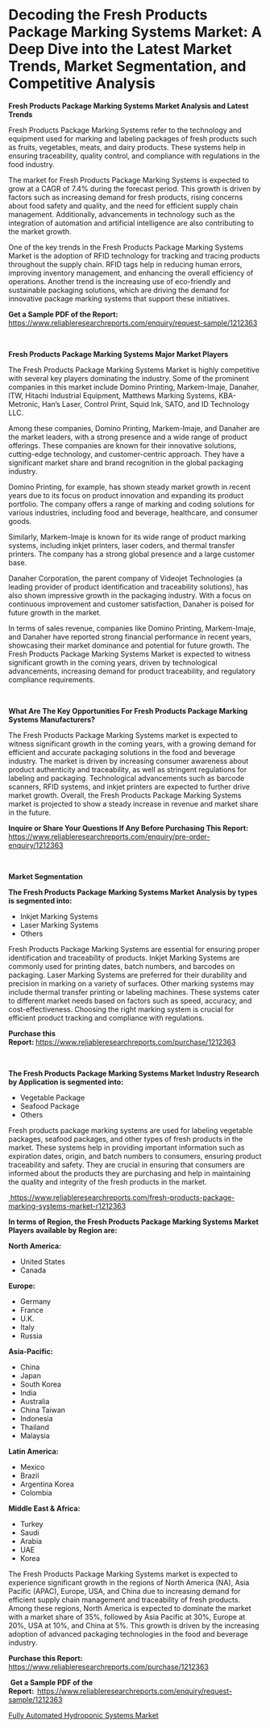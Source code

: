 <p><h1>Decoding the Fresh Products Package Marking Systems Market: A Deep Dive into the Latest Market Trends, Market Segmentation, and Competitive Analysis</h1></p><p><strong>Fresh Products Package Marking Systems Market Analysis and Latest Trends</strong></p>
<p><p>Fresh Products Package Marking Systems refer to the technology and equipment used for marking and labeling packages of fresh products such as fruits, vegetables, meats, and dairy products. These systems help in ensuring traceability, quality control, and compliance with regulations in the food industry.</p><p>The market for Fresh Products Package Marking Systems is expected to grow at a CAGR of 7.4% during the forecast period. This growth is driven by factors such as increasing demand for fresh products, rising concerns about food safety and quality, and the need for efficient supply chain management. Additionally, advancements in technology such as the integration of automation and artificial intelligence are also contributing to the market growth.</p><p>One of the key trends in the Fresh Products Package Marking Systems Market is the adoption of RFID technology for tracking and tracing products throughout the supply chain. RFID tags help in reducing human errors, improving inventory management, and enhancing the overall efficiency of operations. Another trend is the increasing use of eco-friendly and sustainable packaging solutions, which are driving the demand for innovative package marking systems that support these initiatives.</p></p>
<p><strong>Get a Sample PDF of the Report:&nbsp;</strong> <a href="https://www.reliableresearchreports.com/enquiry/request-sample/1212363">https://www.reliableresearchreports.com/enquiry/request-sample/1212363</a></p>
<p>&nbsp;</p>
<p><strong>Fresh Products Package Marking Systems Major Market Players</strong></p>
<p><p>The Fresh Products Package Marking Systems Market is highly competitive with several key players dominating the industry. Some of the prominent companies in this market include Domino Printing, Markem-Imaje, Danaher, ITW, Hitachi Industrial Equipment, Matthews Marking Systems, KBA-Metronic, Han’s Laser, Control Print, Squid Ink, SATO, and ID Technology LLC.</p><p>Among these companies, Domino Printing, Markem-Imaje, and Danaher are the market leaders, with a strong presence and a wide range of product offerings. These companies are known for their innovative solutions, cutting-edge technology, and customer-centric approach. They have a significant market share and brand recognition in the global packaging industry.</p><p>Domino Printing, for example, has shown steady market growth in recent years due to its focus on product innovation and expanding its product portfolio. The company offers a range of marking and coding solutions for various industries, including food and beverage, healthcare, and consumer goods.</p><p>Similarly, Markem-Imaje is known for its wide range of product marking systems, including inkjet printers, laser coders, and thermal transfer printers. The company has a strong global presence and a large customer base.</p><p>Danaher Corporation, the parent company of Videojet Technologies (a leading provider of product identification and traceability solutions), has also shown impressive growth in the packaging industry. With a focus on continuous improvement and customer satisfaction, Danaher is poised for future growth in the market.</p><p>In terms of sales revenue, companies like Domino Printing, Markem-Imaje, and Danaher have reported strong financial performance in recent years, showcasing their market dominance and potential for future growth. The Fresh Products Package Marking Systems Market is expected to witness significant growth in the coming years, driven by technological advancements, increasing demand for product traceability, and regulatory compliance requirements.</p></p>
<p>&nbsp;</p>
<p><strong>What Are The Key Opportunities For Fresh Products Package Marking Systems Manufacturers?</strong></p>
<p><p>The Fresh Products Package Marking Systems market is expected to witness significant growth in the coming years, with a growing demand for efficient and accurate packaging solutions in the food and beverage industry. The market is driven by increasing consumer awareness about product authenticity and traceability, as well as stringent regulations for labeling and packaging. Technological advancements such as barcode scanners, RFID systems, and inkjet printers are expected to further drive market growth. Overall, the Fresh Products Package Marking Systems market is projected to show a steady increase in revenue and market share in the future.</p></p>
<p><strong>Inquire or Share Your Questions If Any Before Purchasing This Report:</strong> <a href="https://www.reliableresearchreports.com/enquiry/pre-order-enquiry/1212363">https://www.reliableresearchreports.com/enquiry/pre-order-enquiry/1212363</a></p>
<p>&nbsp;</p>
<p><strong>Market Segmentation</strong></p>
<p><strong>The Fresh Products Package Marking Systems Market Analysis by types is segmented into:</strong></p>
<p><ul><li>Inkjet Marking Systems</li><li>Laser Marking Systems</li><li>Others</li></ul></p>
<p><p>Fresh Products Package Marking Systems are essential for ensuring proper identification and traceability of products. Inkjet Marking Systems are commonly used for printing dates, batch numbers, and barcodes on packaging. Laser Marking Systems are preferred for their durability and precision in marking on a variety of surfaces. Other marking systems may include thermal transfer printing or labeling machines. These systems cater to different market needs based on factors such as speed, accuracy, and cost-effectiveness. Choosing the right marking system is crucial for efficient product tracking and compliance with regulations.</p></p>
<p><strong>Purchase this Report:&nbsp;</strong><a href="https://www.reliableresearchreports.com/purchase/1212363">https://www.reliableresearchreports.com/purchase/1212363</a></p>
<p>&nbsp;</p>
<p><strong>The Fresh Products Package Marking Systems Market Industry Research by Application is segmented into:</strong></p>
<p><ul><li>Vegetable Package</li><li>Seafood Package</li><li>Others</li></ul></p>
<p><p>Fresh products package marking systems are used for labeling vegetable packages, seafood packages, and other types of fresh products in the market. These systems help in providing important information such as expiration dates, origin, and batch numbers to consumers, ensuring product traceability and safety. They are crucial in ensuring that consumers are informed about the products they are purchasing and help in maintaining the quality and integrity of the fresh products in the market.</p></p>
<p><a href="https://www.reliableresearchreports.com/fresh-products-package-marking-systems-market-r1212363">&nbsp;https://www.reliableresearchreports.com/fresh-products-package-marking-systems-market-r1212363</a></p>
<p><strong>In terms of Region, the Fresh Products Package Marking Systems Market Players available by Region are:</strong></p>
<p>
    <p> <strong> North America: </strong>
        <ul>
            <li>United States</li>
            <li>Canada</li>
        </ul>
        </p> 
    <p> <strong> Europe: </strong>
        <ul>
            <li>Germany</li>
            <li>France</li>
            <li>U.K.</li>
            <li>Italy</li>
            <li>Russia</li>
        </ul>
        </p> 
    <p> <strong> Asia-Pacific: </strong>
        <ul>
            <li>China</li>
            <li>Japan</li>
            <li>South Korea</li>
            <li>India</li>
            <li>Australia</li>
            <li>China Taiwan</li>
            <li>Indonesia</li>
            <li>Thailand</li>
            <li>Malaysia</li>
        </ul>
        </p> 
    <p> <strong> Latin America: </strong>
        <ul>
            <li>Mexico</li>
            <li>Brazil</li>
            <li>Argentina Korea</li>
            <li>Colombia</li>
        </ul>
        </p> 
    <p> <strong> Middle East & Africa: </strong>
        <ul>
            <li>Turkey</li>
            <li>Saudi</li>
            <li>Arabia</li>
            <li>UAE</li>
            <li>Korea</li>
        </ul>
    </p>
    </p>
<p><p>The Fresh Products Package Marking Systems market is expected to experience significant growth in the regions of North America (NA), Asia Pacific (APAC), Europe, USA, and China due to increasing demand for efficient supply chain management and traceability of fresh products. Among these regions, North America is expected to dominate the market with a market share of 35%, followed by Asia Pacific at 30%, Europe at 20%, USA at 10%, and China at 5%. This growth is driven by the increasing adoption of advanced packaging technologies in the food and beverage industry.</p></p>
<p><strong>Purchase this Report: </strong><a href="https://www.reliableresearchreports.com/purchase/1212363">https://www.reliableresearchreports.com/purchase/1212363</a></p>
<p>&nbsp;<strong>Get a Sample PDF of the Report:&nbsp;&nbsp;</strong><a href="https://www.reliableresearchreports.com/enquiry/request-sample/1212363">https://www.reliableresearchreports.com/enquiry/request-sample/1212363</a></p>
<p><strong></strong></p>
<p><p><a href="https://view.publitas.com/reportprime-1/fully-automated-hydroponic-systems-market-analysis-and-sze-forecasted-for-period-from-2024-to-2031/">Fully Automated Hydroponic Systems Market</a></p></p>